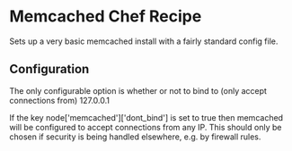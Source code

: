 # Memcached Chef Recipe

Sets up a very basic memcached install with a fairly standard config
file.

## Configuration

The only configurable option is whether or not to bind to (only accept
connections from) 127.0.0.1

If the key node['memcached']['dont_bind'] is set to true then memcached
will be configured to accept connections from any IP. This should only
be chosen if security is being handled elsewhere, e.g. by firewall
rules.
